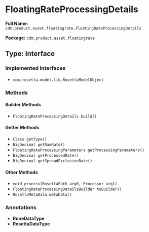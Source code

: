 # FloatingRateProcessingDetails

**Full Name:** `cdm.product.asset.floatingrate.FloatingRateProcessingDetails`

**Package:** `cdm.product.asset.floatingrate`

## Type: Interface

### Implemented Interfaces

- `com.rosetta.model.lib.RosettaModelObject`

### Methods

#### Builder Methods

- `FloatingRateProcessingDetails build()`

#### Getter Methods

- `Class getType()`
- `BigDecimal getRawRate()`
- `FloatingRateProcessingParameters getProcessingParameters()`
- `BigDecimal getProcessedRate()`
- `BigDecimal getSpreadExclusiveRate()`

#### Other Methods

- `void process(RosettaPath arg0, Processor arg1)`
- `FloatingRateProcessingDetailsBuilder toBuilder()`
- `RosettaMetaData metaData()`

### Annotations

- **RuneDataType**
- **RosettaDataType**

